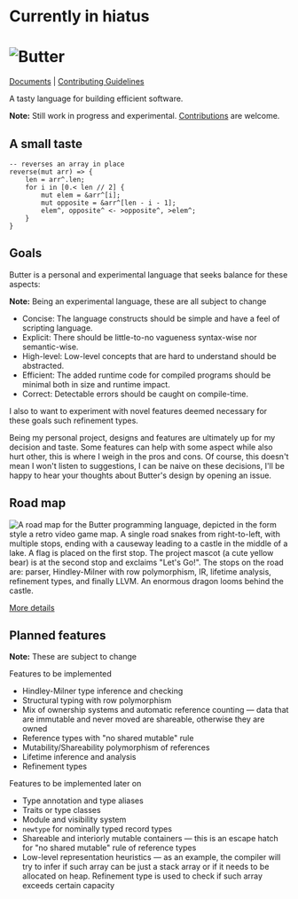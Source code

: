 # Currently in hiatus

# ![Butter](butter_text_only.svg)

[Documents](./doc/README.md) | [Contributing Guidelines](./CONTRIBUTING.md)

A tasty language for building efficient software.

**Note:** Still work in progress and experimental. [Contributions] are welcome.

[contributions]: ./CONTRIBUTING.md

## A small taste

```butter
-- reverses an array in place
reverse(mut arr) => {
    len = arr^.len;
    for i in [0.< len // 2] {
        mut elem = &arr^[i];
        mut opposite = &arr^[len - i - 1];
        elem^, opposite^ <- >opposite^, >elem^;
    }
}
```

## Goals

Butter is a personal and experimental language that seeks balance for these aspects:

**Note:** Being an experimental language, these are all subject to change

- Concise: The language constructs should be simple and have a feel of scripting language.
- Explicit: There should be little-to-no vagueness syntax-wise nor semantic-wise.
- High-level: Low-level concepts that are hard to understand should be abstracted.
- Efficient: The added runtime code for compiled programs should be minimal both in size and runtime impact.
- Correct: Detectable errors should be caught on compile-time.

I also to want to experiment with novel features deemed necessary for these goals such refinement types.

Being my personal project, designs and features are ultimately up for my decision and taste. Some features can help with some aspect while also hurt other, this is where I weigh in the pros and cons. Of course, this doesn't mean I won't listen to suggestions, I can be naive on these decisions, I'll be happy to hear your thoughts about Butter's design by opening an issue.

## Road map

![A road map for the Butter programming language, depicted in the form style a retro video game map. A single road snakes from right-to-left, with multiple stops, ending with a causeway leading to a castle in the middle of a lake. A flag is placed on the first stop. The project mascot (a cute yellow bear) is at the second stop and exclaims "Let's Go!". The stops on the road are: parser, Hindley-Milner with row polymorphism, IR, lifetime analysis, refinement types, and finally LLVM. An enormous dragon looms behind the castle.](./roadmap.webp)

[More details](https://github.com/neverRare/butter/projects/1)

## Planned features

**Note:** These are subject to change

Features to be implemented

- Hindley-Milner type inference and checking
- Structural typing with row polymorphism
- Mix of ownership systems and automatic reference counting &mdash; data that are immutable and never moved are shareable, otherwise they are owned
- Reference types with "no shared mutable" rule
- Mutability/Shareability polymorphism of references
- Lifetime inference and analysis
- Refinement types

Features to be implemented later on

- Type annotation and type aliases
- Traits or type classes
- Module and visibility system
- `newtype` for nominally typed record types
- Shareable and interiorly mutable containers &mdash; this is an escape hatch for "no shared mutable" rule of reference types
- Low-level representation heuristics &mdash; as an example, the compiler will try to infer if such array can be just a stack array or if it needs to be allocated on heap. Refinement type is used to check if such array exceeds certain capacity
